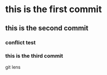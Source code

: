 # this is the first commit
## this is the second commit
### conflict test

### this is the third commit
git lens
